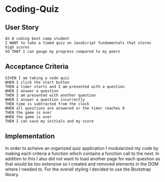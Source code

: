 # Coding-Quiz

## User Story

```
AS A coding boot camp student
I WANT to take a timed quiz on JavaScript fundamentals that stores high scores
SO THAT I can gauge my progress compared to my peers
```

## Acceptance Criteria

```
GIVEN I am taking a code quiz
WHEN I click the start button
THEN a timer starts and I am presented with a question
WHEN I answer a question
THEN I am presented with another question
WHEN I answer a question incorrectly
THEN time is subtracted from the clock
WHEN all questions are answered or the timer reaches 0
THEN the game is over
WHEN the game is over
THEN I can save my initials and my score
```
## Implementation

In order to acheive an organized quiz application I modularized my code by making each 
criteria a function which contains a function call to the next. In addition to this 
I also did not want to load another page for each question as that would be too 
extensive so I created and removed elements in the DOM where I needed to. For the overall
styling I decided to use the Bootstrap library.